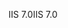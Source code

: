 <span data-ttu-id="3abb5-101">IIS 7.0</span><span class="sxs-lookup"><span data-stu-id="3abb5-101">IIS 7.0</span></span>
